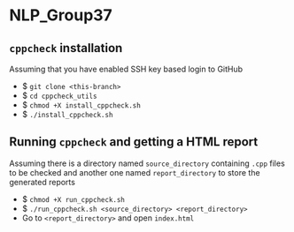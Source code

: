 # NLP_Group37

## `cppcheck` installation
Assuming that you have enabled SSH key based login to GitHub
* $ `git clone <this-branch>`
* $ `cd cppcheck_utils`
* $ `chmod +X install_cppcheck.sh`
* $ `./install_cppcheck.sh`

## Running `cppcheck` and getting a HTML report
Assuming there is a directory named `source_directory` containing `.cpp` files to be checked and another one named `report_directory` to store the generated reports
* $ `chmod +X run_cppcheck.sh`
* $ `./run_cppcheck.sh <source_directory> <report_directory>`
* Go to `<report_directory>` and open `index.html`
